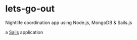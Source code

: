 # lets-go-out

Nightlife coordination app using Node.js, MongoDB &amp; Sails.js

a [Sails](http://sailsjs.org) application
